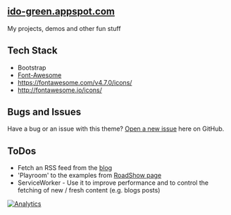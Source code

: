 ## [ido-green.appspot.com](http://Ido-green.appspot.com/)

My projects, demos and other fun stuff

## Tech Stack

- Bootstrap
- [Font-Awesome](http://fortawesome.github.io/Font-Awesome/icons/#web-application)
- https://fontawesome.com/v4.7.0/icons/
- http://fontawesome.io/icons/

## Bugs and Issues

Have a bug or an issue with this theme? [Open a new issue](https://github.com/greenido/ido-green.appspot.com/issues) here on GitHub.

## ToDos

- Fetch an RSS feed from the [blog](https://greenido.wordpress.com)
- 'Playroom' to the examples from [RoadShow page](ido-green.appspot.com/RoadShow.html)
- ServiceWorker - Use it to improve performance and to control the fetching of new / fresh content (e.g. blogs posts)

[![Analytics](https://ga-beacon.appspot.com/UA-65622529-1/ido-green.appspot.com/main)](https://github.com/igrigorik/ga-beacon)
